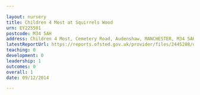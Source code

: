 ```yaml
---

layout: nursery
title: Children 4 Most at Squirrels Wood
urn: EY225501
postcode: M34 5AH
address: Children 4 Most, Cemetery Road, Audenshaw, MANCHESTER, M34 5AH
latestReportUrl: https://reports.ofsted.gov.uk/provider/files/2445288/urn/EY225501.pdf
teaching: 0
development: 0
leadership: 1
outcomes: 0
overall: 1
date: 09/12/2014

---
```

